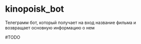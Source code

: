 # kinopoisk_bot
Телеграмм бот, который получает на вход название фильма и возвращает основную информацию о нем

#TODO